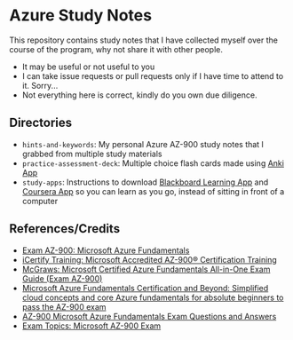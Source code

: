 # Azure Study Notes
This repository contains study notes that I have collected myself over the course of the program, why not share it with other people.
- It may be useful or not useful to you
- I can take issue requests or pull requests only if I have time to attend to it. Sorry...
- Not everything here is correct, kindly do you own due diligence.

## Directories
- `hints-and-keywords`: My personal Azure AZ-900 study notes that I grabbed from multiple study materials
- `practice-assessment-deck`: Multiple choice flash cards made using [Anki App](https://apps.ankiweb.net)
- `study-apps`: Instructions to download [Blackboard Learning App](https://apps.apple.com/ca/app/blackboard-learn/id950424861) and [Coursera App](https://apps.apple.com/us/app/coursera-learn-career-skills/id736535961) so you can learn as you go, instead of sitting in front of a computer

## References/Credits
- [Exam AZ-900: Microsoft Azure Fundamentals](https://learn.microsoft.com/en-us/certifications/exams/az-900/)
- [iCertify Training: Microsoft Accredited AZ-900® Certification Training](https://www.icertifytraining.com/az-900/)
- [McGraws: Microsoft Certified Azure Fundamentals All-in-One Exam Guide (Exam AZ-900)](https://www.mheducation.com/highered/product/microsoft-certified-azure-fundamentals-all-one-exam-guide-exam-az-900-hyman/9781264268368.html)
- [Microsoft Azure Fundamentals Certification and Beyond: Simplified cloud concepts and core Azure fundamentals for absolute beginners to pass the AZ-900 exam](https://a.co/d/eHsuRr5)
- [AZ-900 Microsoft Azure Fundamentals Exam Questions and Answers](https://pupuweb.com/microsoft-azure-fundamentals-az900-actual-exam-question-answer-dumps/)
- [Exam Topics: Microsoft AZ-900 Exam](https://www.examtopics.com/exams/microsoft/az-900/) 